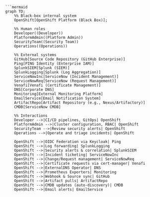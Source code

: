 
```mermaid
```mermaid
graph TD;
    %% Black-box internal system
    OpenShift[OpenShift Platform (Black Box)];

    %% Human roles
    Developer((Developer))
    PlatformAdmin((Platform Admin))
    SecurityTeam((Security Team))
    Operations((Operations))

    %% External systems
    GitHub[Source Code Repository (GitHub Enterprise)]
    Ping[PING Identity (Enterprise IAM)]
    SplunkSIEM[Splunk (SIEM)]
    SplunkLogging[Splunk (Log Aggregation)]
    ServiceNowInc[ServiceNow (Incident Management)]
    ServiceNowReq[ServiceNow (Request Management)]
    Venafi[Venafi (Certificate Management)]
    DNS[Corporate DNS]
    Monitoring[External Monitoring Platform]
    EmailService[Email Notification System]
    ArtifactRepo[Artifact Repository (e.g., Nexus/Artifactory)]
    CMDB[ServiceNow CMDB]

    %% Interactions
    Developer -->|CI/CD pipelines, GitOps| OpenShift
    PlatformAdmin -->|Cluster configuration, RBAC| OpenShift
    SecurityTeam -->|Review security alerts| OpenShift
    Operations -->|Operate and triage incidents| OpenShift

    OpenShift -->|OIDC Federation via Keycloak| Ping
    OpenShift -->|Log forwarding| SplunkLogging
    OpenShift -->|Security alerts & correlation| SplunkSIEM
    OpenShift -->|Incident ticketing| ServiceNowInc
    OpenShift -->|Change/Request management| ServiceNowReq
    OpenShift -->|Certificate requests via cert-manager| Venafi
    OpenShift -->|ExternalDNS Operator| DNS
    OpenShift -->|Prometheus Exporters| Monitoring
    OpenShift -->|Webhook & Source sync| GitHub
    OpenShift -->|Artifact pulls| ArtifactRepo
    OpenShift -->|CMDB updates (auto-discovery)| CMDB
    OpenShift -->|Email alerts| EmailService
```
```
